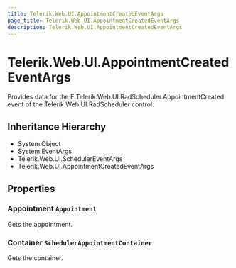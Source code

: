 ```yaml
---
title: Telerik.Web.UI.AppointmentCreatedEventArgs
page_title: Telerik.Web.UI.AppointmentCreatedEventArgs
description: Telerik.Web.UI.AppointmentCreatedEventArgs
---
```


# Telerik.Web.UI.AppointmentCreatedEventArgs

Provides data for the E:Telerik.Web.UI.RadScheduler.AppointmentCreated event of the Telerik.Web.UI.RadScheduler control.

## Inheritance Hierarchy

* System.Object
* System.EventArgs
* Telerik.Web.UI.SchedulerEventArgs
* Telerik.Web.UI.AppointmentCreatedEventArgs

## Properties

###  Appointment `Appointment`

Gets the appointment.

###  Container `SchedulerAppointmentContainer`

Gets the container.

